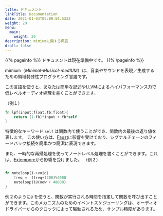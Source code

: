 ```yaml
---
title: ドキュメント
linkTitle: Documentation
date: 2021-01-03T05:09:54.533Z
weight: 20
menu:
  main:
    weight: 20
description: mimiumに関する概要
draft: false
---
```


{{% pageinfo %}}
ドキュメントは現在準備中です。
{{% /pageinfo %}}


mimium（*MInimal-Musical-medIUM*）は、音楽やサウンドを表現／生成するための領域特殊性プログラミング言語です。

この言語を使うと、あなたは簡単な記述やLLVMによるハイパフォーマンス力で低レベルオーディオ処理を書くことができます。

（例１）
```rust
fn lpf(input:float,fb:float){    
    return (1-fb)*input + fb*self
}
```

特徴的なキーワード `self` は関数内で使うことができ、関数内の最後の返り値を表します。
この使い方は、[Faust](https://faust.grame.fr)に影響を受けており、シグナルチェーンのフィードバック接続を簡単かつ簡潔に表現できます。

また、一時的な再帰処理を使ってノートレベル処理を書くことができます。これは、[Extempore](https://extemporelang.github.io/)から影響を受けました。
（例２）
```rust

fn noteloop()->void{
    freq =  (freq+1200)%4000
    noteloop()@(now + 48000)
}

```

例２のように`@` を使うと、関数が実行される時間を指定して関数を呼び出すことができます。このメカニズムのためのイベントスケジューリングは、オーディオドライバーからのクロックによって駆動されるため、サンプル精度があります。


